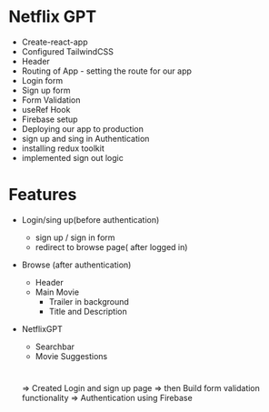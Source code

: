 # Netflix GPT

- Create-react-app
- Configured TailwindCSS
- Header
- Routing of App - setting the route for our app
- Login form
- Sign up form
- Form Validation
- useRef Hook
- Firebase setup
- Deploying our app to production
- sign up and sing in Authentication
- installing redux toolkit
- implemented sign out logic

# Features

- Login/sing up(before authentication)

  - sign up / sign in form
  - redirect to browse page( after logged in)

- Browse (after authentication)

  - Header
  - Main Movie
    - Trailer in background
    - Title and Description

- NetflixGPT

  - Searchbar
  - Movie Suggestions

  #

  => Created Login and sign up page
  => then Build form validation functionality
  => Authentication using Firebase
